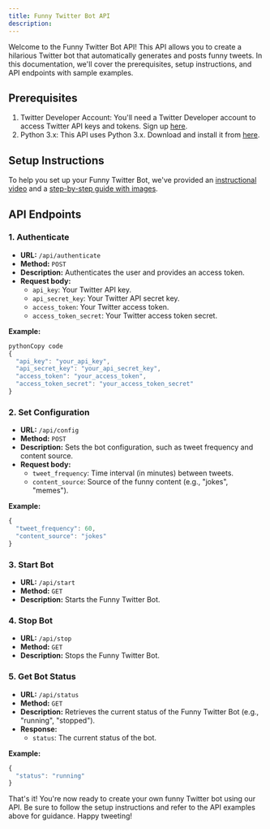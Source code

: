 ```yaml
---
title: Funny Twitter Bot API
description: 
---
```

Welcome to the Funny Twitter Bot API! This API allows you to create a hilarious Twitter bot that automatically generates and posts funny tweets. In this documentation, we'll cover the prerequisites, setup instructions, and API endpoints with sample examples.

## Prerequisites

1. Twitter Developer Account: You'll need a Twitter Developer account to access Twitter API keys and tokens. Sign up [here](https://developer.twitter.com/en/apps).
2. Python 3.x: This API uses Python 3.x. Download and install it from [here](https://www.python.org/downloads/).

## Setup Instructions

To help you set up your Funny Twitter Bot, we've provided an [instructional video](https://www.example.com/setup-video) and a [step-by-step guide with images](https://www.example.com/setup-guide).

## API Endpoints

### 1. Authenticate

- **URL:** `/api/authenticate`
- **Method:** `POST`
- **Description:** Authenticates the user and provides an access token.
- **Request body:**
    - `api_key`: Your Twitter API key.
    - `api_secret_key`: Your Twitter API secret key.
    - `access_token`: Your Twitter access token.
    - `access_token_secret`: Your Twitter access token secret.

**Example:**

```javascript
pythonCopy code
{
  "api_key": "your_api_key",
  "api_secret_key": "your_api_secret_key",
  "access_token": "your_access_token",
  "access_token_secret": "your_access_token_secret"
}

```

### 2. Set Configuration

- **URL:** `/api/config`
- **Method:** `POST`
- **Description:** Sets the bot configuration, such as tweet frequency and content source.
- **Request body:**
    - `tweet_frequency`: Time interval (in minutes) between tweets.
    - `content_source`: Source of the funny content (e.g., "jokes", "memes").

**Example:**

```javascript
{
  "tweet_frequency": 60,
  "content_source": "jokes"
}

```

### 3. Start Bot

- **URL:** `/api/start`
- **Method:** `GET`
- **Description:** Starts the Funny Twitter Bot.

### 4. Stop Bot

- **URL:** `/api/stop`
- **Method:** `GET`
- **Description:** Stops the Funny Twitter Bot.

### 5. Get Bot Status

- **URL:** `/api/status`
- **Method:** `GET`
- **Description:** Retrieves the current status of the Funny Twitter Bot (e.g., "running", "stopped").
- **Response:**
    - `status`: The current status of the bot.

**Example:**

```javascript
{
  "status": "running"
}

```

That's it! You're now ready to create your own funny Twitter bot using our API. Be sure to follow the setup instructions and refer to the API examples above for guidance. Happy tweeting!

